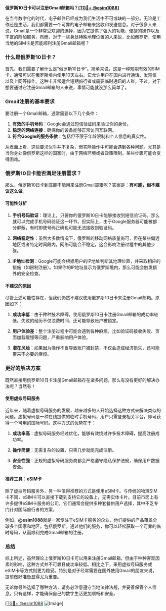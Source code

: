 **俄罗斯10日卡可以注册Gmail邮箱吗？[[TG💪+ @esim1088](https://t.me/s/esim1088)]**

在当今数字化的时代，电子邮件已经成为我们生活中不可或缺的一部分。无论是工作还是生活，我们都需要一个可靠的电子邮箱来接收和发送信息。对于很多人来说，Gmail是一个非常受欢迎的选择，因为它提供了强大的功能、便捷的操作以及丰富的附加服务。然而，对于一些身处特殊地理位置的人来说，比如俄罗斯，使用当地的SIM卡是否能顺利注册Gmail邮箱呢？

### 什么是俄罗斯10日卡？

首先，我们需要了解什么是“俄罗斯10日卡”。简单来说，这是一种短期有效的SIM卡，通常可以在俄罗斯境内使用10天左右。它允许用户在国内进行通话、发短信以及上网等操作。这种卡非常适合短期旅行者或需要临时通讯的人群。不过，对于想要通过它注册Gmail邮箱的人来说，事情可能就没那么简单了。

### Gmail注册的基本要求

要注册一个Gmail邮箱，通常需要以下几个条件：

1. **有效的手机号码**：Google会通过短信验证码来验证你的身份。
2. **稳定的网络连接**：确保你的设备能够正常访问互联网。
3. **符合Google的服务条款**：包括但不限于年龄限制和个人信息的真实性。

从表面上看，这些要求似乎并不复杂，但实际操作中可能会遇到各种问题。尤其是当你身处像俄罗斯这样的国家时，由于网络环境或者政策限制，某些步骤可能会变得困难。

### 俄罗斯10日卡能否满足注册需求？

那么，俄罗斯10日卡到底能不能用来注册Gmail邮箱呢？答案是：**有可能，但不建议这么做**。

#### 可能性分析

1. **手机号码验证**：理论上，只要你的俄罗斯10日卡能够接收到短信验证码，那么就可以完成手机号码验证这一环节。但实际上，由于Google服务器可能被部分屏蔽，有时即使号码正确也可能无法接收到验证码。
   
2. **网络稳定性**：虽然大多数情况下，俄罗斯的移动网络质量尚可，但在某些偏远地区或者特定时间段内，网络可能会不稳定，这会影响注册过程中的其他步骤。

3. **IP地址检测**：Google可能会根据用户的IP地址判断其地理位置，并采取相应的措施（如限制注册）。如果你的IP地址显示为俄罗斯境内，那么可能会触发额外的安全检查。

#### 不建议的原因

尽管上述可能性存在，但我们仍然不建议使用俄罗斯10日卡来注册Gmail邮箱。原因如下：

1. **成功率低**：由于种种技术障碍，使用俄罗斯10日卡注册Gmail邮箱的成功率较低。失败的经历不仅浪费时间，还可能导致账户被锁定。
   
2. **用户体验差**：整个注册过程中可能会遇到各种麻烦，比如验证码接收失败、页面加载缓慢等问题，严重影响用户体验。

3. **潜在风险**：如果因为操作不当导致账户被封禁，不仅会造成经济损失，还可能带来不必要的麻烦。

### 更好的解决方案

既然直接用俄罗斯10日卡注册Gmail邮箱存在诸多问题，那么有没有更好的解决办法呢？当然有！

#### 使用虚拟号码服务

近年来，随着虚拟号码服务的发展，越来越多的人开始选择这种方式来解决类似的问题。虚拟号码是一种在线提供的临时手机号码，用户只需登录相关平台，即可获得一个可用的国际号码。这种方式的优势在于：

1. **成功率高**：虚拟号码服务经过优化，能够有效绕过许多技术障碍，提高注册成功率。
   
2. **操作简便**：无需复杂的设置，只需几步就能完成注册。
   
3. **安全性强**：正规的虚拟号码服务商都会严格遵守隐私保护法规，确保用户数据安全。

#### 推荐工具：eSIM卡

除了虚拟号码服务外，另一种值得推荐的方式是使用eSIM卡。与传统的物理SIM卡不同，eSIM卡可以直接下载到支持它的设备上，无需实体卡片。目前市面上有许多提供eSIM卡服务的公司，它们通常会提供多种套餐供用户选择，其中不乏专门针对国际旅行者的方案。

例如，**@esim1088**就是一家专注于eSIM卡服务的企业，他们提供的产品覆盖全球多个国家和地区，包括俄罗斯。通过他们的服务，你可以轻松获取一个可靠的临时号码，从而顺利完成Gmail邮箱的注册。

### 总结

综上所述，虽然理论上俄罗斯10日卡可以用来注册Gmail邮箱，但由于种种客观因素的影响，这种方式并不可靠且成功率较低。相比之下，采用虚拟号码服务或eSIM卡等方式则更为稳妥。特别是对于经常需要在国外使用Gmail的朋友来说，提前做好准备显得尤为重要。

无论你最终选择了哪种方法，请务必注意遵守当地法律法规，并妥善保管个人信息。只有这样，才能确保自己的数字生活更加顺畅和安全。

[[TG💪+ @esim1088](https://t.me/s/esim1088) ![Image](https://i.postimg.cc/4NQfJmqS/Snipaste-2025-05-13-00-14-12.png)]